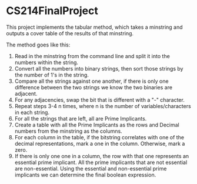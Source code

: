 # CS214FinalProject

This project implements the tabular method, which takes a minstring and outputs a cover table of the results of that minstring.

The method goes like this:
1. Read in the minstring from the command line and split it into the numbers within the string.
2. Convert all the numbers into binary strings, then sort those strings by the number of 1's in the string.
3. Compare all the strings against one another, if there is only one difference between the two strings we know
  the two binaries are adjacent.
4. For any adjacencies, swap the bit that is different with a "-" character.
5. Repeat steps 3-4 n times, where n is the number of variables/characters in each string.
6. For all the strings that are left, all are Prime Implicants.
7. Create a table with all the Prime Implicants as the rows and Decimal numbers from the minstring as the columns.
8. For each column in the table, if the bitstring correlates with one of the decimal representations, mark a one in the column.
  Otherwise, mark a zero.
9. If there is only one one in a column, the row with that one represents an essential prime implicant. All the prime implicants
  that are not essential are non-essential. Using the essential and non-essential prime implicants we can determine the final 
  boolean expression.
